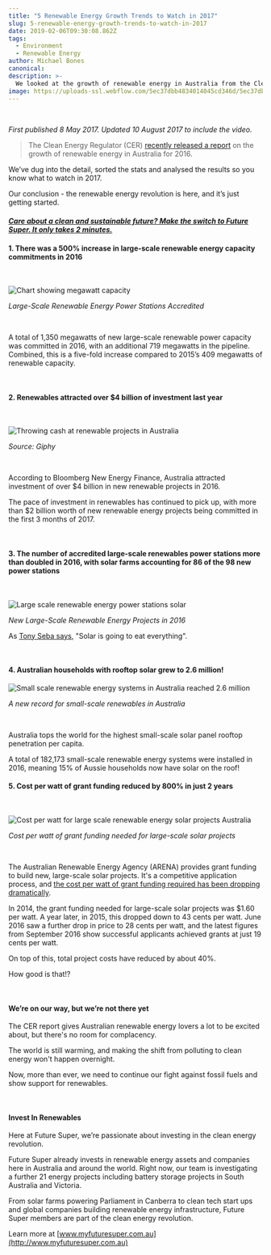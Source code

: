 ```yaml
---
title: "5 Renewable Energy Growth Trends to Watch in 2017"
slug: 5-renewable-energy-growth-trends-to-watch-in-2017
date: 2019-02-06T09:30:08.862Z
tags:
  - Environment
  - Renewable Energy
author: Michael Bones
canonical:
description: >-
  We looked at the growth of renewable energy in Australia from the Clean Energy Regulator's recently released report. Here's what we found.
image: https://uploads-ssl.webflow.com/5ec37dbb4834014045cd346d/5ec37dbc4834015537cd3c4c_20161006_Majura_Solar_0166-compressor.png
---
```


‍

_First published 8 May 2017. Updated 10 August 2017 to include the video._

> The Clean Energy Regulator (CER) [recently released a report](http://www.cleanenergyregulator.gov.au/About/Accountability-and-reporting/administrative-reports/tracking-towards-2020-encouraging-renewable-energy-in-australia) on the growth of renewable energy in Australia for 2016.

We’ve dug into the detail, sorted the stats and analysed the results so you know what to watch in 2017.

Our conclusion - the renewable energy revolution is here, and it’s just getting started.

#### **[_Care about a clean and sustainable future? Make the switch to Future Super. It only takes 2 minutes._](https://join.myfuturesuper.com.au/?_ga=2.23651898.1843708388.1512532685-971669223.1505892204&_gac=1.241896118.1511912641.EAIaIQobChMI8p7jubni1wIVRyQrCh0eJQCgEAAYASAAEgKSl_D_BwE)**

#### **1\. There was a 500% increase in large-scale renewable energy capacity commitments in 2016**

‍

![Chart showing megawatt capacity](https://uploads-ssl.webflow.com/5ec37dbb4834014045cd346d/5ec37dbc4834019a62cd3c7c_MegawattCapacity.png)

_Large-Scale Renewable Energy Power Stations Accredited_

‍

A total of 1,350 megawatts of new large-scale renewable power capacity was committed in 2016, with an additional 719 megawatts in the pipeline. Combined, this is a five-fold increase compared to 2015’s 409 megawatts of renewable capacity.

‍

#### **2\. Renewables attracted over $4 billion of investment last year**

‍

![Throwing cash at renewable projects in Australia](https://uploads-ssl.webflow.com/5ec37dbb4834014045cd346d/5ec37dbc4834017e51cd3c28_Aziz_Ansari_Cassshhh.gif)

_Source: Giphy_

‍

According to Bloomberg New Energy Finance, Australia attracted investment of over $4 billion in new renewable projects in 2016.

The pace of investment in renewables has continued to pick up, with more than $2 billion worth of new renewable energy projects being committed in the first 3 months of 2017.

‍

#### **3\. The number of accredited large-scale renewables power stations more than doubled in 2016, with solar farms accounting for 86 of the 98 new power stations**

‍

![Large scale renewable energy power stations solar](https://uploads-ssl.webflow.com/5ec37dbb4834014045cd346d/5ec37dbc483401bbcccd3be6_RenewablePowerStations.png)

_New Large-Scale Renewable Energy Projects in 2016_

As [Tony Seba says](http://www.smh.com.au/business/energy/its-the-end-of-energy-and-transportation-as-we-know-it-tony-seba-20160519-goz5bm.html), "Solar is going to eat everything".

‍

#### **4\. Australian households with rooftop solar grew to 2.6 million!**

![Small scale renewable energy systems in Australia reached 2.6 million](https://uploads-ssl.webflow.com/5ec37dbb4834014045cd346d/5ec37dbc48340152f2cd3d12_SmallScale.png)

_A new record for small-scale renewables in Australia_

‍

Australia tops the world for the highest small-scale solar panel rooftop penetration per capita.

A total of 182,173 small-scale renewable energy systems were installed in 2016, meaning 15% of Aussie households now have solar on the roof!

#### **5\. Cost per watt of grant funding reduced by 800% in just 2 years**

‍

![Cost per watt for large scale renewable energy solar projects Australia](https://uploads-ssl.webflow.com/5ec37dbb4834014045cd346d/5ec37dbc4834012c1dcd3d65_CostPerWatt.png)

_Cost per watt of grant funding needed for large-scale solar projects_

‍

The Australian Renewable Energy Agency (ARENA) provides grant funding to build new, large-scale solar projects. It's a competitive application process, and [the cost per watt of grant funding required has been dropping dramatically](https://arena.gov.au/funding/programs/advancing-renewables-program/large-scale-solar-photovoltaics-competitive-round/).

In 2014, the grant funding needed for large-scale solar projects was $1.60 per watt. A year later, in 2015, this dropped down to 43 cents per watt. June 2016 saw a further drop in price to 28 cents per watt, and the latest figures from September 2016 show successful applicants achieved grants at just 19 cents per watt.

On top of this, total project costs have reduced by about 40%.

How good is that!?

‍

#### **We’re on our way, but we’re not there yet**

The CER report gives Australian renewable energy lovers a lot to be excited about, but there's no room for complacency.

The world is still warming, and making the shift from polluting to clean energy won't happen overnight.

Now, more than ever, we need to continue our fight against fossil fuels and show support for renewables.

‍

#### **Invest In Renewables**

Here at Future Super, we’re passionate about investing in the clean energy revolution.

Future Super already invests in renewable energy assets and companies here in Australia and around the world. Right now, our team is investigating a further 21 energy projects including battery storage projects in South Australia and Victoria.

From solar farms powering Parliament in Canberra to clean tech start ups and global companies building renewable energy infrastructure, Future Super members are part of the clean energy revolution.

Learn more at [www.myfuturesuper.com.au](http://www.myfuturesuper.com.au)

‍
